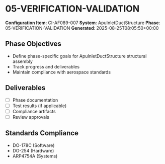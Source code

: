 # 05-VERIFICATION-VALIDATION

**Configuration Item**: CI-AF089-007
**System**: ApuInletDuctStructure
**Phase**: 05-VERIFICATION-VALIDATION
**Generated**: 2025-08-25T08:05:50+00:00

## Phase Objectives
- Define phase-specific goals for ApuInletDuctStructure structural assembly
- Track progress and deliverables
- Maintain compliance with aerospace standards

## Deliverables
- [ ] Phase documentation
- [ ] Test results (if applicable)
- [ ] Compliance artifacts
- [ ] Review approvals

## Standards Compliance
- DO-178C (Software)
- DO-254 (Hardware)
- ARP4754A (Systems)

